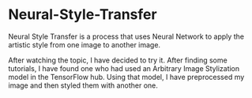 # Neural-Style-Transfer

Neural Style Transfer is a process that uses Neural Network to apply the artistic style from one image to another image.

After watching the topic, I have decided to try it. After finding some tutorials, I have found one who had used an Arbitrary Image Stylization model in the TensorFlow hub. Using that model, I have preprocessed my image and then styled them with another one.
